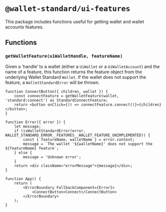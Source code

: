 # `@wallet-standard/ui-features`

This package includes functions useful for getting wallet and wallet accounts features.

## Functions

### `getWalletFeature(uiWalletHandle, featureName)`

Given a &lsquo;handle&rsquo; to a wallet (either a `UiWallet` or a `UiWalletAccount`) and the name of a feature, this function returns the feature object from the underlying Wallet Standard `Wallet`. If the wallet does not support the feature, a `WalletStandardError` will be thrown.

```tsx
function ConnectButton({ children, wallet }) {
    const connectFeature = getWalletFeature(wallet, 'standard:connect') as StandardConnectFeature;
    return <button onClick={() => connectFeature.connect()}>{children}</button>;
}

function Error({ error }) {
    let message;
    if (isWalletStandardError(error, WALLET_STANDARD_ERROR__FEATURES__WALLET_FEATURE_UNIMPLEMENTED)) {
        const { featureName, walletName } = error.context;
        message = `The wallet '${walletName}' does not support the ${featureName} feature`;
    } else {
        message = 'Unknown error';
    }
    return <div className="errorMessage">{message}</div>;
}

function App() {
    return (
        <ErrorBoundary FallbackComponent={Error}>
            <ConnectButton>Connect</ConnectButton>
        </ErrorBoundary>
    );
}
```
